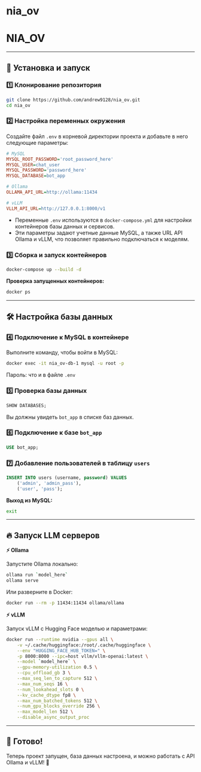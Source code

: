 # nia_ov

# NIA_OV
---

## 🚀 Установка и запуск

### 1️⃣ Клонирование репозитория
```sh
git clone https://github.com/andrew9128/nia_ov.git
cd nia_ov
```

### 2️⃣ Настройка переменных окружения
Создайте файл `.env` в корневой директории проекта и добавьте в него следующие параметры:

```ini
# MySQL
MYSQL_ROOT_PASSWORD='root_password_here'
MYSQL_USER=chat_user
MYSQL_PASSWORD='password_here'
MYSQL_DATABASE=bot_app

# Ollama
OLLAMA_API_URL=http://ollama:11434

# vLLM
VLLM_API_URL=http://127.0.0.1:8000/v1
```

- Переменные `.env` используются в `docker-compose.yml` для настройки контейнеров базы данных и сервисов.
- Эти параметры задают учетные данные MySQL, а также URL API Ollama и vLLM, что позволяет правильно подключаться к моделям.

### 3️⃣ Сборка и запуск контейнеров
```sh
docker-compose up --build -d
```

**Проверка запущенных контейнеров:**
```sh
docker ps
```

---

## 🛠️ Настройка базы данных

### 4️⃣ Подключение к MySQL в контейнере
Выполните команду, чтобы войти в MySQL:
```sh
docker exec -it nia_ov-db-1 mysql -u root -p
```
Пароль: что и в файле `.env`

### 5️⃣ Проверка базы данных
```sql
SHOW DATABASES;
```
Вы должны увидеть `bot_app` в списке баз данных.

### 6️⃣ Подключение к базе `bot_app`
```sql
USE bot_app;
```

### 7️⃣ Добавление пользователей в таблицу `users`
```sql
INSERT INTO users (username, password) VALUES
    ('admin', 'admin_pass'),
    ('user', 'pass');
```

**Выход из MySQL:**
```sh
exit
```

---

## 🔥 Запуск LLM серверов

**⚡ Ollama**

Запустите Ollama локально:
```sh
ollama run `model_here`
ollama serve
```
Или разверните в Docker:
```sh
docker run --rm -p 11434:11434 ollama/ollama
```

**⚡ vLLM**

Запуск vLLM с Hugging Face моделью и параметрами:
```sh
docker run --runtime nvidia --gpus all \
    -v ~/.cache/huggingface:/root/.cache/huggingface \
    --env "HUGGING_FACE_HUB_TOKEN=" \
    -p 8000:8000 --ipc=host vllm/vllm-openai:latest \
    --model `model_here` \
    --gpu-memory-utilization 0.5 \
    --cpu_offload_gb 3 \
    --max_seq_len_to_capture 512 \
    --max_num_seqs 16 \
    --num_lookahead_slots 0 \
    --kv_cache_dtype fp8 \
    --max_num_batched_tokens 512 \
    --num_gpu_blocks_override 256 \
    --max_model_len 512 \
    --disable_async_output_proc
```

---

## 🎯 Готово!
Теперь проект запущен, база данных настроена, и можно работать с API Ollama и vLLM! 🚀

